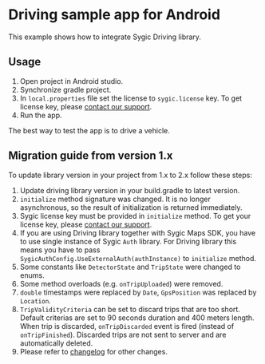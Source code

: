 # Driving sample app for Android

This example shows how to integrate Sygic Driving library.

## Usage
1. Open project in Android studio.
1. Synchronize gradle project.
1. In `local.properties` file set the license to `sygic.license` key. To get license key, please [contact our support](https://www.sygic.com/enterprise/contact-us).
1. Run the app. 

The best way to test the app is to drive a vehicle.

## Migration guide from version 1.x
To update library version in your project from 1.x to 2.x follow these steps:
1. Update driving library version in your build.gradle to latest version.
1. `initialize` method signature was changed. It is no longer asynchronous, so the result of initialization is returned immediately. 
1. Sygic license key must be provided in `initialize` method. To get your license key, please [contact our support](https://www.sygic.com/enterprise/contact-us).
1. If you are using Driving library together with Sygic Maps SDK, you have to use single instance of Sygic `Auth` library. For Driving library this means you have to pass `SygicAuthConfig.UseExternalAuth(authInstance)` to `initialize` method.
1. Some constants like `DetectorState` and `TripState` were changed to enums.
1. Some method overloads (e.g. `onTripUploaded`) were removed.
1. `double` timestamps were replaced by `Date`, `GpsPosition` was replaced by `Location`.
1. `TripValidityCriteria` can be set to discard trips that are too short. Default criterias are set to 90 seconds duration and 400 meters length. When trip is discarded, `onTripDiscarded` event is fired (instead of `onTripFinished`). Discarded trips are not sent to server and are automatically deleted.
1. Please refer to [changelog](https://www.sygic.com/developers/sygic-adas-sdk/changelog) for other changes.
